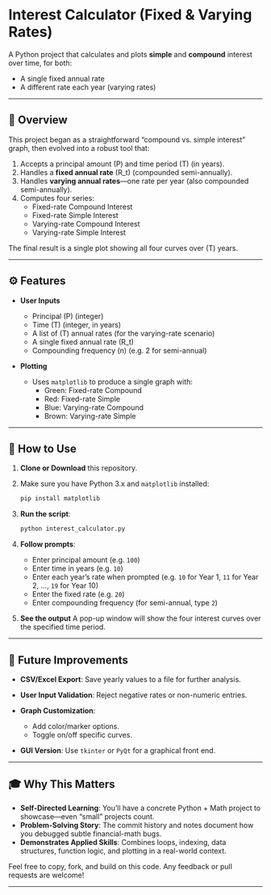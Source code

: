
# Interest Calculator (Fixed & Varying Rates)

A Python project that calculates and plots **simple** and **compound** interest over time, for both:
- A single fixed annual rate  
- A different rate each year (varying rates)

---

## 📌 Overview

This project began as a straightforward “compound vs. simple interest” graph, then evolved into a robust tool that:
1. Accepts a principal amount \(P\) and time period \(T\) (in years).  
2. Handles a **fixed annual rate** \(R_t\) (compounded semi-annually).  
3. Handles **varying annual rates**—one rate per year (also compounded semi-annually).  
4. Computes four series:
   - Fixed-rate Compound Interest  
   - Fixed-rate Simple Interest  
   - Varying-rate Compound Interest  
   - Varying-rate Simple Interest  

The final result is a single plot showing all four curves over \(T\) years.

---

## ⚙️ Features

- **User Inputs**  
  - Principal \(P\) (integer)  
  - Time \(T\) (integer, in years)  
  - A list of \(T\) annual rates (for the varying-rate scenario)  
  - A single fixed annual rate \(R_t\)  
  - Compounding frequency \(n\) (e.g. 2 for semi-annual)


- **Plotting**  
  - Uses `matplotlib` to produce a single graph with:  
    - Green: Fixed-rate Compound  
    - Red: Fixed-rate Simple  
    - Blue: Varying-rate Compound  
    - Brown: Varying-rate Simple  

---

## 🚀 How to Use

1. **Clone or Download** this repository.  
2. Make sure you have Python 3.x and `matplotlib` installed:
   ```bash
   pip install matplotlib


3. **Run the script**:

   ```bash
   python interest_calculator.py
   ```

4. **Follow prompts**:

   * Enter principal amount (e.g. `100`)
   * Enter time in years (e.g. `10`)
   * Enter each year’s rate when prompted (e.g. `10` for Year 1, `11` for Year 2, …, `19` for Year 10)
   * Enter the fixed rate (e.g. `20`)
   * Enter compounding frequency (for semi-annual, type `2`)

5. **See the output**
   A pop-up window will show the four interest curves over the specified time period.


---

## 🔮 Future Improvements

* **CSV/Excel Export**: Save yearly values to a file for further analysis.
* **User Input Validation**: Reject negative rates or non-numeric entries.
* **Graph Customization**:

  * Add color/marker options.
  * Toggle on/off specific curves.
* **GUI Version**: Use `tkinter` or `PyQt` for a graphical front end.

---

## 🎓 Why This Matters

* **Self-Directed Learning**: You’ll have a concrete Python + Math project to showcase—even “small” projects count.
* **Problem-Solving Story**: The commit history and notes document how you debugged subtle financial-math bugs.
* **Demonstrates Applied Skills**: Combines loops, indexing, data structures, function logic, and plotting in a real-world context.

Feel free to copy, fork, and build on this code. Any feedback or pull requests are welcome!

---

